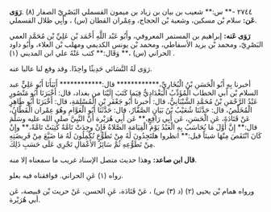 ٢٧٤٤ -** س:** شعيب بن بيان بن زياد بن ميمون القسملي البَصْرِيّ الصفار (٨) .**رَوَى عَن:** سلام بْن مسكين، وشعبة بْن الحجاج، وعِمْران القطان (س) ، وأَبِي ظلال القسملي.

**رَوَى عَنه:** إبراهيم بن المستمر المعروفي، وأَبُو عَبْد اللَّهِ أَحْمَد بْن عَلِيِّ بْن مُحَمَّد العمي البَصْرِيّ، ومحمد بْن يزيد الأسفاطي، ومحمد بْن يونس الكديمي ومهلب بْن العلاء، وأَبُو داود الحراني (س) ،** وَقَال:** كتب عَنْهُ علي ابن المديني (١) .

رَوَى لَهُ النَّسَائي حَدِيثًا واحِدًا. وقد وقع لنا عاليا عنه.

أخبرنا بِهِ أَبُو الْحَسَنِ بْنُ الْبُخَارِيِّ،************ قال:************ أَنَبَأَنَا أَبُو عَلِيٍّ عبد السلام بْن أَبي الخطاب الْمُؤَدِّبُ الْبَغْدَادِيُّ فِيَما كَتَبَ إِلَيْنَا من بغداد، قال: أَخْبَرَنَا أَبُو مَنْصُورٍ عَبْدُ الرَّحْمَنِ بْنُ مُحَمَّدِ الشَّيْبَانِيُّ، قال: أخبرنا أَبُو جَعْفَرِ بْنِ الْمُسْلِمَةِ، قال: أَخْبَرَنَا أَبُو طَاهِرٍ الْمُخَلِّصُ، قال: حَدَّثَنَا شُعَيْبُ بْنُ بَيَانٍ الصَّفَّارُ، قال: حَدَّثَنَا أَبُو الْعَوَّامِ وهُوَ عِمْران الْقَطَّانُ، عَنْ قَتَادَةَ، عَنِ الْحَسَنِ، عَن أَبِي رَافِعٍ،** عَن أَبِي هُرَيْرة أَنَّ النَّبِيَّ صلى الله عليه وسَلَّمَ قال:** إِنَّ أَوَّلَ مَا يُحَاسَبُ بِهِ الْعَبْدُ يَوْمَ الْقِيَامَةِ الصَّلاةُ فَإِنْ وجِدَتْ تَامَّةً كُتِبَتْ تَامَّةً،** وإِنْ كَانَ انْتَقَصَ مِنْهَا شيئاً قيل:** انظروا هلتَجِدُونَ لَهُ مِنْ تَطَوُّعٍ تُكْمِلُونَ لَهُ مَا ضَيَّعَ مِنْ فَرِيضَتِهِ مِنْ تَطَوُّعِهِ ثُمَّ سَائِرُ الأَعْمَالِ تَجْرِي عَلَى حَسَبِ ذَلِكَ.

**قال ابن صاعد:** وهذا حديث متصل الإسناد غريب ما سمعناه إلا منه.

رواه (١) عَنِ الحراني. فوافقناه فيه بعلو.

ورواه همام بْن يحيى (٢) (د (٣) س) ، عَنْ قَتَادَة، عَنِ الحسن، عَنْ حريث بْن قبيصة، عَن أبي هُرَيْرة.